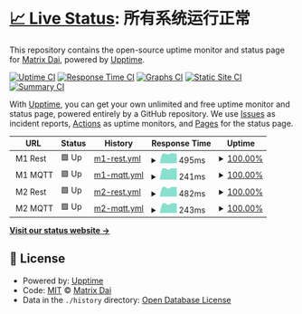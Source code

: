# [📈 Live Status](https://MatrixDai.github.io/xcar-uptime): <!--live status--> **所有系统运行正常**

This repository contains the open-source uptime monitor and status page for [Matrix Dai](https://MatrixDai.github.io/xcar-uptime), powered by [Upptime](https://github.com/upptime/upptime).

[![Uptime CI](https://github.com/MatrixDai/xcar-uptime/workflows/Uptime%20CI/badge.svg)](https://github.com/MatrixDai/xcar-uptime/actions?query=workflow%3A%22Uptime+CI%22)
[![Response Time CI](https://github.com/MatrixDai/xcar-uptime/workflows/Response%20Time%20CI/badge.svg)](https://github.com/MatrixDai/xcar-uptime/actions?query=workflow%3A%22Response+Time+CI%22)
[![Graphs CI](https://github.com/MatrixDai/xcar-uptime/workflows/Graphs%20CI/badge.svg)](https://github.com/MatrixDai/xcar-uptime/actions?query=workflow%3A%22Graphs+CI%22)
[![Static Site CI](https://github.com/MatrixDai/xcar-uptime/workflows/Static%20Site%20CI/badge.svg)](https://github.com/MatrixDai/xcar-uptime/actions?query=workflow%3A%22Static+Site+CI%22)
[![Summary CI](https://github.com/MatrixDai/xcar-uptime/workflows/Summary%20CI/badge.svg)](https://github.com/MatrixDai/xcar-uptime/actions?query=workflow%3A%22Summary+CI%22)

With [Upptime](https://upptime.js.org), you can get your own unlimited and free uptime monitor and status page, powered entirely by a GitHub repository. We use [Issues](https://github.com/MatrixDai/xcar-uptime/issues) as incident reports, [Actions](https://github.com/MatrixDai/xcar-uptime/actions) as uptime monitors, and [Pages](https://MatrixDai.github.io/xcar-uptime) for the status page.

<!--start: status pages-->
<!-- This summary is generated by Upptime (https://github.com/upptime/upptime) -->
<!-- Do not edit this manually, your changes will be overwritten -->
<!-- prettier-ignore -->
| URL | Status | History | Response Time | Uptime |
| --- | ------ | ------- | ------------- | ------ |
| <img alt="" src="https://favicons.githubusercontent.com/" height="13"> M1 Rest | 🟩 Up | [m1-rest.yml](https://github.com/MatrixDai/xcar-uptime/commits/HEAD/history/m1-rest.yml) | <details><summary><img alt="Response time graph" src="./graphs/m1-rest/response-time-week.png" height="20"> 495ms</summary><br><a href="https://MatrixDai.github.io/xcar-uptime/history/m1-rest"><img alt="Response time 495" src="https://img.shields.io/endpoint?url=https%3A%2F%2Fraw.githubusercontent.com%2FMatrixDai%2Fxcar-uptime%2FHEAD%2Fapi%2Fm1-rest%2Fresponse-time.json"></a><br><a href="https://MatrixDai.github.io/xcar-uptime/history/m1-rest"><img alt="24-hour response time 495" src="https://img.shields.io/endpoint?url=https%3A%2F%2Fraw.githubusercontent.com%2FMatrixDai%2Fxcar-uptime%2FHEAD%2Fapi%2Fm1-rest%2Fresponse-time-day.json"></a><br><a href="https://MatrixDai.github.io/xcar-uptime/history/m1-rest"><img alt="7-day response time 495" src="https://img.shields.io/endpoint?url=https%3A%2F%2Fraw.githubusercontent.com%2FMatrixDai%2Fxcar-uptime%2FHEAD%2Fapi%2Fm1-rest%2Fresponse-time-week.json"></a><br><a href="https://MatrixDai.github.io/xcar-uptime/history/m1-rest"><img alt="30-day response time 495" src="https://img.shields.io/endpoint?url=https%3A%2F%2Fraw.githubusercontent.com%2FMatrixDai%2Fxcar-uptime%2FHEAD%2Fapi%2Fm1-rest%2Fresponse-time-month.json"></a><br><a href="https://MatrixDai.github.io/xcar-uptime/history/m1-rest"><img alt="1-year response time 495" src="https://img.shields.io/endpoint?url=https%3A%2F%2Fraw.githubusercontent.com%2FMatrixDai%2Fxcar-uptime%2FHEAD%2Fapi%2Fm1-rest%2Fresponse-time-year.json"></a></details> | <details><summary><a href="https://MatrixDai.github.io/xcar-uptime/history/m1-rest">100.00%</a></summary><a href="https://MatrixDai.github.io/xcar-uptime/history/m1-rest"><img alt="All-time uptime 100.00%" src="https://img.shields.io/endpoint?url=https%3A%2F%2Fraw.githubusercontent.com%2FMatrixDai%2Fxcar-uptime%2FHEAD%2Fapi%2Fm1-rest%2Fuptime.json"></a><br><a href="https://MatrixDai.github.io/xcar-uptime/history/m1-rest"><img alt="24-hour uptime 100.00%" src="https://img.shields.io/endpoint?url=https%3A%2F%2Fraw.githubusercontent.com%2FMatrixDai%2Fxcar-uptime%2FHEAD%2Fapi%2Fm1-rest%2Fuptime-day.json"></a><br><a href="https://MatrixDai.github.io/xcar-uptime/history/m1-rest"><img alt="7-day uptime 100.00%" src="https://img.shields.io/endpoint?url=https%3A%2F%2Fraw.githubusercontent.com%2FMatrixDai%2Fxcar-uptime%2FHEAD%2Fapi%2Fm1-rest%2Fuptime-week.json"></a><br><a href="https://MatrixDai.github.io/xcar-uptime/history/m1-rest"><img alt="30-day uptime 100.00%" src="https://img.shields.io/endpoint?url=https%3A%2F%2Fraw.githubusercontent.com%2FMatrixDai%2Fxcar-uptime%2FHEAD%2Fapi%2Fm1-rest%2Fuptime-month.json"></a><br><a href="https://MatrixDai.github.io/xcar-uptime/history/m1-rest"><img alt="1-year uptime 100.00%" src="https://img.shields.io/endpoint?url=https%3A%2F%2Fraw.githubusercontent.com%2FMatrixDai%2Fxcar-uptime%2FHEAD%2Fapi%2Fm1-rest%2Fuptime-year.json"></a></details>
| <img alt="" src="https://favicons.githubusercontent.com/null" height="13"> M1 MQTT | 🟩 Up | [m1-mqtt.yml](https://github.com/MatrixDai/xcar-uptime/commits/HEAD/history/m1-mqtt.yml) | <details><summary><img alt="Response time graph" src="./graphs/m1-mqtt/response-time-week.png" height="20"> 241ms</summary><br><a href="https://MatrixDai.github.io/xcar-uptime/history/m1-mqtt"><img alt="Response time 241" src="https://img.shields.io/endpoint?url=https%3A%2F%2Fraw.githubusercontent.com%2FMatrixDai%2Fxcar-uptime%2FHEAD%2Fapi%2Fm1-mqtt%2Fresponse-time.json"></a><br><a href="https://MatrixDai.github.io/xcar-uptime/history/m1-mqtt"><img alt="24-hour response time 241" src="https://img.shields.io/endpoint?url=https%3A%2F%2Fraw.githubusercontent.com%2FMatrixDai%2Fxcar-uptime%2FHEAD%2Fapi%2Fm1-mqtt%2Fresponse-time-day.json"></a><br><a href="https://MatrixDai.github.io/xcar-uptime/history/m1-mqtt"><img alt="7-day response time 241" src="https://img.shields.io/endpoint?url=https%3A%2F%2Fraw.githubusercontent.com%2FMatrixDai%2Fxcar-uptime%2FHEAD%2Fapi%2Fm1-mqtt%2Fresponse-time-week.json"></a><br><a href="https://MatrixDai.github.io/xcar-uptime/history/m1-mqtt"><img alt="30-day response time 241" src="https://img.shields.io/endpoint?url=https%3A%2F%2Fraw.githubusercontent.com%2FMatrixDai%2Fxcar-uptime%2FHEAD%2Fapi%2Fm1-mqtt%2Fresponse-time-month.json"></a><br><a href="https://MatrixDai.github.io/xcar-uptime/history/m1-mqtt"><img alt="1-year response time 241" src="https://img.shields.io/endpoint?url=https%3A%2F%2Fraw.githubusercontent.com%2FMatrixDai%2Fxcar-uptime%2FHEAD%2Fapi%2Fm1-mqtt%2Fresponse-time-year.json"></a></details> | <details><summary><a href="https://MatrixDai.github.io/xcar-uptime/history/m1-mqtt">100.00%</a></summary><a href="https://MatrixDai.github.io/xcar-uptime/history/m1-mqtt"><img alt="All-time uptime 100.00%" src="https://img.shields.io/endpoint?url=https%3A%2F%2Fraw.githubusercontent.com%2FMatrixDai%2Fxcar-uptime%2FHEAD%2Fapi%2Fm1-mqtt%2Fuptime.json"></a><br><a href="https://MatrixDai.github.io/xcar-uptime/history/m1-mqtt"><img alt="24-hour uptime 100.00%" src="https://img.shields.io/endpoint?url=https%3A%2F%2Fraw.githubusercontent.com%2FMatrixDai%2Fxcar-uptime%2FHEAD%2Fapi%2Fm1-mqtt%2Fuptime-day.json"></a><br><a href="https://MatrixDai.github.io/xcar-uptime/history/m1-mqtt"><img alt="7-day uptime 100.00%" src="https://img.shields.io/endpoint?url=https%3A%2F%2Fraw.githubusercontent.com%2FMatrixDai%2Fxcar-uptime%2FHEAD%2Fapi%2Fm1-mqtt%2Fuptime-week.json"></a><br><a href="https://MatrixDai.github.io/xcar-uptime/history/m1-mqtt"><img alt="30-day uptime 100.00%" src="https://img.shields.io/endpoint?url=https%3A%2F%2Fraw.githubusercontent.com%2FMatrixDai%2Fxcar-uptime%2FHEAD%2Fapi%2Fm1-mqtt%2Fuptime-month.json"></a><br><a href="https://MatrixDai.github.io/xcar-uptime/history/m1-mqtt"><img alt="1-year uptime 100.00%" src="https://img.shields.io/endpoint?url=https%3A%2F%2Fraw.githubusercontent.com%2FMatrixDai%2Fxcar-uptime%2FHEAD%2Fapi%2Fm1-mqtt%2Fuptime-year.json"></a></details>
| <img alt="" src="https://favicons.githubusercontent.com/" height="13"> M2 Rest | 🟩 Up | [m2-rest.yml](https://github.com/MatrixDai/xcar-uptime/commits/HEAD/history/m2-rest.yml) | <details><summary><img alt="Response time graph" src="./graphs/m2-rest/response-time-week.png" height="20"> 482ms</summary><br><a href="https://MatrixDai.github.io/xcar-uptime/history/m2-rest"><img alt="Response time 482" src="https://img.shields.io/endpoint?url=https%3A%2F%2Fraw.githubusercontent.com%2FMatrixDai%2Fxcar-uptime%2FHEAD%2Fapi%2Fm2-rest%2Fresponse-time.json"></a><br><a href="https://MatrixDai.github.io/xcar-uptime/history/m2-rest"><img alt="24-hour response time 482" src="https://img.shields.io/endpoint?url=https%3A%2F%2Fraw.githubusercontent.com%2FMatrixDai%2Fxcar-uptime%2FHEAD%2Fapi%2Fm2-rest%2Fresponse-time-day.json"></a><br><a href="https://MatrixDai.github.io/xcar-uptime/history/m2-rest"><img alt="7-day response time 482" src="https://img.shields.io/endpoint?url=https%3A%2F%2Fraw.githubusercontent.com%2FMatrixDai%2Fxcar-uptime%2FHEAD%2Fapi%2Fm2-rest%2Fresponse-time-week.json"></a><br><a href="https://MatrixDai.github.io/xcar-uptime/history/m2-rest"><img alt="30-day response time 482" src="https://img.shields.io/endpoint?url=https%3A%2F%2Fraw.githubusercontent.com%2FMatrixDai%2Fxcar-uptime%2FHEAD%2Fapi%2Fm2-rest%2Fresponse-time-month.json"></a><br><a href="https://MatrixDai.github.io/xcar-uptime/history/m2-rest"><img alt="1-year response time 482" src="https://img.shields.io/endpoint?url=https%3A%2F%2Fraw.githubusercontent.com%2FMatrixDai%2Fxcar-uptime%2FHEAD%2Fapi%2Fm2-rest%2Fresponse-time-year.json"></a></details> | <details><summary><a href="https://MatrixDai.github.io/xcar-uptime/history/m2-rest">100.00%</a></summary><a href="https://MatrixDai.github.io/xcar-uptime/history/m2-rest"><img alt="All-time uptime 100.00%" src="https://img.shields.io/endpoint?url=https%3A%2F%2Fraw.githubusercontent.com%2FMatrixDai%2Fxcar-uptime%2FHEAD%2Fapi%2Fm2-rest%2Fuptime.json"></a><br><a href="https://MatrixDai.github.io/xcar-uptime/history/m2-rest"><img alt="24-hour uptime 100.00%" src="https://img.shields.io/endpoint?url=https%3A%2F%2Fraw.githubusercontent.com%2FMatrixDai%2Fxcar-uptime%2FHEAD%2Fapi%2Fm2-rest%2Fuptime-day.json"></a><br><a href="https://MatrixDai.github.io/xcar-uptime/history/m2-rest"><img alt="7-day uptime 100.00%" src="https://img.shields.io/endpoint?url=https%3A%2F%2Fraw.githubusercontent.com%2FMatrixDai%2Fxcar-uptime%2FHEAD%2Fapi%2Fm2-rest%2Fuptime-week.json"></a><br><a href="https://MatrixDai.github.io/xcar-uptime/history/m2-rest"><img alt="30-day uptime 100.00%" src="https://img.shields.io/endpoint?url=https%3A%2F%2Fraw.githubusercontent.com%2FMatrixDai%2Fxcar-uptime%2FHEAD%2Fapi%2Fm2-rest%2Fuptime-month.json"></a><br><a href="https://MatrixDai.github.io/xcar-uptime/history/m2-rest"><img alt="1-year uptime 100.00%" src="https://img.shields.io/endpoint?url=https%3A%2F%2Fraw.githubusercontent.com%2FMatrixDai%2Fxcar-uptime%2FHEAD%2Fapi%2Fm2-rest%2Fuptime-year.json"></a></details>
| <img alt="" src="https://favicons.githubusercontent.com/null" height="13"> M2 MQTT | 🟩 Up | [m2-mqtt.yml](https://github.com/MatrixDai/xcar-uptime/commits/HEAD/history/m2-mqtt.yml) | <details><summary><img alt="Response time graph" src="./graphs/m2-mqtt/response-time-week.png" height="20"> 243ms</summary><br><a href="https://MatrixDai.github.io/xcar-uptime/history/m2-mqtt"><img alt="Response time 243" src="https://img.shields.io/endpoint?url=https%3A%2F%2Fraw.githubusercontent.com%2FMatrixDai%2Fxcar-uptime%2FHEAD%2Fapi%2Fm2-mqtt%2Fresponse-time.json"></a><br><a href="https://MatrixDai.github.io/xcar-uptime/history/m2-mqtt"><img alt="24-hour response time 243" src="https://img.shields.io/endpoint?url=https%3A%2F%2Fraw.githubusercontent.com%2FMatrixDai%2Fxcar-uptime%2FHEAD%2Fapi%2Fm2-mqtt%2Fresponse-time-day.json"></a><br><a href="https://MatrixDai.github.io/xcar-uptime/history/m2-mqtt"><img alt="7-day response time 243" src="https://img.shields.io/endpoint?url=https%3A%2F%2Fraw.githubusercontent.com%2FMatrixDai%2Fxcar-uptime%2FHEAD%2Fapi%2Fm2-mqtt%2Fresponse-time-week.json"></a><br><a href="https://MatrixDai.github.io/xcar-uptime/history/m2-mqtt"><img alt="30-day response time 243" src="https://img.shields.io/endpoint?url=https%3A%2F%2Fraw.githubusercontent.com%2FMatrixDai%2Fxcar-uptime%2FHEAD%2Fapi%2Fm2-mqtt%2Fresponse-time-month.json"></a><br><a href="https://MatrixDai.github.io/xcar-uptime/history/m2-mqtt"><img alt="1-year response time 243" src="https://img.shields.io/endpoint?url=https%3A%2F%2Fraw.githubusercontent.com%2FMatrixDai%2Fxcar-uptime%2FHEAD%2Fapi%2Fm2-mqtt%2Fresponse-time-year.json"></a></details> | <details><summary><a href="https://MatrixDai.github.io/xcar-uptime/history/m2-mqtt">100.00%</a></summary><a href="https://MatrixDai.github.io/xcar-uptime/history/m2-mqtt"><img alt="All-time uptime 100.00%" src="https://img.shields.io/endpoint?url=https%3A%2F%2Fraw.githubusercontent.com%2FMatrixDai%2Fxcar-uptime%2FHEAD%2Fapi%2Fm2-mqtt%2Fuptime.json"></a><br><a href="https://MatrixDai.github.io/xcar-uptime/history/m2-mqtt"><img alt="24-hour uptime 100.00%" src="https://img.shields.io/endpoint?url=https%3A%2F%2Fraw.githubusercontent.com%2FMatrixDai%2Fxcar-uptime%2FHEAD%2Fapi%2Fm2-mqtt%2Fuptime-day.json"></a><br><a href="https://MatrixDai.github.io/xcar-uptime/history/m2-mqtt"><img alt="7-day uptime 100.00%" src="https://img.shields.io/endpoint?url=https%3A%2F%2Fraw.githubusercontent.com%2FMatrixDai%2Fxcar-uptime%2FHEAD%2Fapi%2Fm2-mqtt%2Fuptime-week.json"></a><br><a href="https://MatrixDai.github.io/xcar-uptime/history/m2-mqtt"><img alt="30-day uptime 100.00%" src="https://img.shields.io/endpoint?url=https%3A%2F%2Fraw.githubusercontent.com%2FMatrixDai%2Fxcar-uptime%2FHEAD%2Fapi%2Fm2-mqtt%2Fuptime-month.json"></a><br><a href="https://MatrixDai.github.io/xcar-uptime/history/m2-mqtt"><img alt="1-year uptime 100.00%" src="https://img.shields.io/endpoint?url=https%3A%2F%2Fraw.githubusercontent.com%2FMatrixDai%2Fxcar-uptime%2FHEAD%2Fapi%2Fm2-mqtt%2Fuptime-year.json"></a></details>

<!--end: status pages-->

[**Visit our status website →**](https://MatrixDai.github.io/xcar-uptime)

## 📄 License

- Powered by: [Upptime](https://github.com/upptime/upptime)
- Code: [MIT](./LICENSE) © [Matrix Dai](https://MatrixDai.github.io/xcar-uptime)
- Data in the `./history` directory: [Open Database License](https://opendatacommons.org/licenses/odbl/1-0/)
